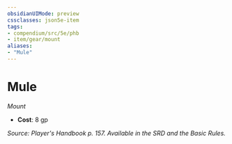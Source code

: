 ```yaml
---
obsidianUIMode: preview
cssclasses: json5e-item
tags:
- compendium/src/5e/phb
- item/gear/mount
aliases: 
- "Mule"
---
```

# Mule
*Mount*  

- **Cost**: 8 gp

*Source: Player's Handbook p. 157. Available in the SRD and the Basic Rules.*